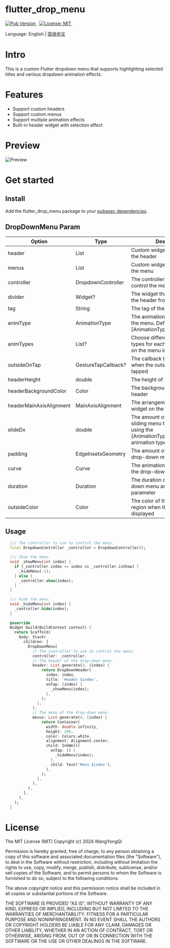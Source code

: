 # flutter_drop_menu
<a href="https://pub.dev/packages/flutter_drop_menu">
  <img src="https://img.shields.io/badge/Pub-v1.0.0-blue" alt="Pub Version"/>
</a> &nbsp
<a href="https://opensource.org/licenses/MIT">
  <img src="https://img.shields.io/badge/License-MIT-red" alt="License: MIT"/>
</a> &nbsp 

Language: English | [简体中文](https://github.com/wyqlxf/flutter_drop_menu/blob/master/README_ZH.md)

# Intro
This is a custom Flutter dropdown menu that supports highlighting selected titles and various dropdown animation effects.
<a name="MeYNJ"></a>

# Features
- Support custom headers
- Support custom menus
- Support multiple animation effects
- Built-in header widget with selection effect
  <a name="SxWqM"></a>

# Preview
<a name="CBYvR"></a>
![Preview](https://github.com/wyqlxf/flutter_drop_menu/blob/master/preview_images/drop_down_menu.gif)

# Get started
<a name="Gfe7H"></a>
## Install
Add the flutter_drop_menu package to your [pubspec dependencies](https://pub.dev/packages/flutter_drop_menu/install).
<a name="oO7mS"></a>
## DropDownMenu Param
| **Option** | **Type** | **Describe** | **Required** |
| --- | --- | --- | --- |
| header | List<Widget> | Custom widget displayed in the header | Yes |
| menus | List<Widget> | Custom widget displayed in the menu | Yes |
| controller | DropdownController | The controller to use to control the menu | Yes |
| divider | Widget? | The widget that separates the header from the menu | No |
| tag | String | The tag of the menu | No |
| animType | AnimationType | The animation type to use for the menu. Default usage is [AnimationType.topToBottom] | No |
| animTypes | List<AnimationType>? | Choose different animation types for each menu based on the menu index | No |
| outsideOnTap | GestureTapCallback? | The callback that is called when the outside region is tapped | No |
| headerHeight | double | The height of the header | No |
| headerBackgroundColor | Color | The background color of the header | No |
| headerMainAxisAlignment | MainAxisAlignment | The arrangement of the title widget on the main axis | No |
| slideDx | double | The amount of space the sliding menu takes when using the [AnimationType.rightToLeft] animation type | No |
| padding | EdgeInsetsGeometry | The amount of space by drop-down menu | No |
| curve | Curve | The animation curve used by the drop-down menu | No |
| duration | Duration | The duration of the drop-down menu animation parameter | No |
| outsideColor | Color | The color of the outside region when the menu is displayed | No |

<a name="rTWpc"></a>
## Usage
```dart
  /// The controller to use to control the menu.
  final DropdownController _controller = DropdownController();

  /// Show the menu.
  void _showMenu(int index) {
    if (_controller.index == index && _controller.isShow) {
      _hideMenu(-1);
    } else {
      _controller.show(index);
    }
  }

  /// Hide the menu.
  void _hideMenu(int index) {
    _controller.hide(index);
  }
  
  @override
  Widget build(BuildContext context) {
    return Scaffold(
      body: Stack(
        children: [
          DropDownMenu(
            // The controller to use to control the menu.
            controller: _controller,
            // The header of the drop-down menu.
            header: List.generate(4, (index) {
                return DropDownHeader(
                  index: index,
                  title: 'Header $index',
                  onTap: (index) {
                    _showMenu(index);
                  },
                );
              },
            ),
            // The menu of the drop-down menu.
            menus: List.generate(4, (index) {
                return Container(
                  width: double.infinity,
                  height: 200,
                  color: Colors.white,
                  alignment: Alignment.center,
                  child: InkWell(
                    onTap: () {
                      _hideMenu(index);
                    },
                    child: Text('Menu $index'),
                  ),
                );
              },
            ),
          ),
        ],
      ),
    );
  }
```

# License
The MIT License (MIT) Copyright (c) 2024 WangYongQi

Permission is hereby granted, free of charge, to any person obtaining a copy
of this software and associated documentation files (the "Software"), to deal
in the Software without restriction, including without limitation the rights
to use, copy, modify, merge, publish, distribute, sublicense, and/or sell
copies of the Software, and to permit persons to whom the Software is
furnished to do so, subject to the following conditions:

The above copyright notice and this permission notice shall be included in all
copies or substantial portions of the Software.

THE SOFTWARE IS PROVIDED "AS IS", WITHOUT WARRANTY OF ANY KIND, EXPRESS OR
IMPLIED, INCLUDING BUT NOT LIMITED TO THE WARRANTIES OF MERCHANTABILITY,
FITNESS FOR A PARTICULAR PURPOSE AND NONINFRINGEMENT. IN NO EVENT SHALL THE
AUTHORS OR COPYRIGHT HOLDERS BE LIABLE FOR ANY CLAIM, DAMAGES OR OTHER
LIABILITY, WHETHER IN AN ACTION OF CONTRACT, TORT OR OTHERWISE, ARISING FROM,
OUT OF OR IN CONNECTION WITH THE SOFTWARE OR THE USE OR OTHER DEALINGS IN THE
SOFTWARE.